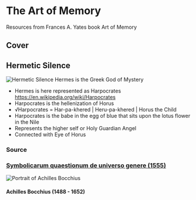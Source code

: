 # The Art of Memory
Resources from Frances A. Yates book Art of Memory

## Cover

## Hermetic Silence
![Hermetic Silence](https://www.britishmuseum.org/collectionimages/AN00041/AN00041978_001_l.jpg)
Hermes is the Greek God of Mystery

- Hermes is here represented as Harpocrates https://en.wikipedia.org/wiki/Harpocrates
- Harpocrates is the hellenization of Horus
- √Harpocrates = Har-pa-khered | Heru-pa-khered | Horus the Child
- Harpocrates is the babe in the egg of blue that sits upon the lotus flower in the Nile
- Represents the higher self or Holy Guardian Angel
- Connected with Eye of Horus

### Source
### [Symbolicarum quaestionum de universo genere (1555)](https://archive.org/details/achillisbocchiib00boc)
![Portrait of Achilles Bocchius](https://upload.wikimedia.org/wikipedia/commons/c/ce/Achille_Bocchi.gif)
#### Achilles Bocchius (1488 - 1652)
